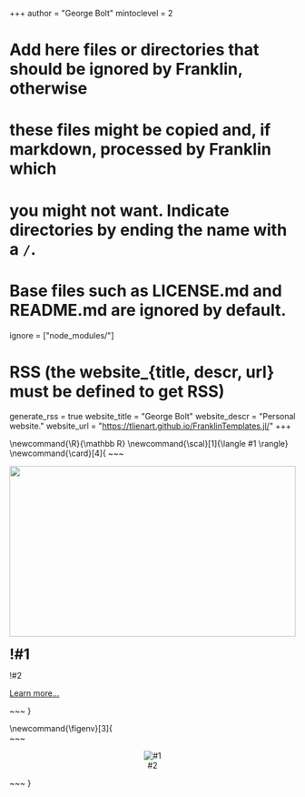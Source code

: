 <!--
Add here global page variables to use throughout your website.
-->
+++
author = "George Bolt"
mintoclevel = 2

# Add here files or directories that should be ignored by Franklin, otherwise
# these files might be copied and, if markdown, processed by Franklin which
# you might not want. Indicate directories by ending the name with a `/`.
# Base files such as LICENSE.md and README.md are ignored by default.
ignore = ["node_modules/"]

# RSS (the website_{title, descr, url} must be defined to get RSS)
generate_rss = true
website_title = "George Bolt"
website_descr = "Personal website."
website_url   = "https://tlienart.github.io/FranklinTemplates.jl/"
+++

<!--
Add here global latex commands to use throughout your pages.
-->
\newcommand{\R}{\mathbb R}
\newcommand{\scal}[1]{\langle #1 \rangle}
\newcommand{\card}[4]{
    ~~~
    <div class="card" onclick="location.href='!#3'" style="cursor: pointer;">
        <img src="!#4" style="padding-left:0;width:100%;height:300px;object-fit:cover;border-radius: 0px 0px 0 0">
        <div class="container">
            <h3 style="padding-bottom: 0px;margin-top: 16px;margin-bottom: 0px; font-size: 25px;"><b>!#1</b></h3>
            <p>!#2</p>
            <p><a href="!#3">Learn more...</a></p>
        </div>
    </div>
    ~~~
}

\newcommand{\figenv}[3]{    
    ~~~
    <figure style="text-align:center;">
    <img src="!#1" style="padding:0;#3" alt="#1"/>
    <figcaption style="margin-left: auto; margin-right: auto;">#2</figcaption>
    </figure>
    ~~~
}